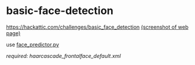 # basic-face-detection
https://hackattic.com/challenges/basic_face_detection [(screenshot of web page)](https://github.com/2jacobtan/basic-face-detection/blob/master/Basic%20Face%20Detection.PNG)

use [face_predictor.py](https://github.com/2jacobtan/basic-face-detection/blob/master/face_predictor.py)

*required: haarcascade_frontalface_default.xml*
